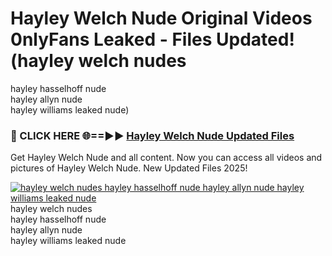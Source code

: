 # Hayley Welch Nude Original Videos 0nlyFans Leaked - Files Updated! (hayley welch nudes<br>
hayley hasselhoff nude<br>
hayley allyn nude<br>
hayley williams leaked nude)

<h3>🔴 CLICK HERE 🌐==►► <a href="https://tinyurl.com/2p9ay9w9" rel="nofollow">Hayley Welch Nude Updated Files</a></h3>

Get Hayley Welch Nude and all content. Now you can access all videos and pictures of Hayley Welch Nude. New Updated Files 2025!

[![hayley welch nudes<br>
hayley hasselhoff nude<br>
hayley allyn nude<br>
hayley williams leaked nude](https://i.imgur.com/KQgVmj3.gif)](https://tinyurl.com/2p9ay9w9)
hayley welch nudes<br>
hayley hasselhoff nude<br>
hayley allyn nude<br>
hayley williams leaked nude
